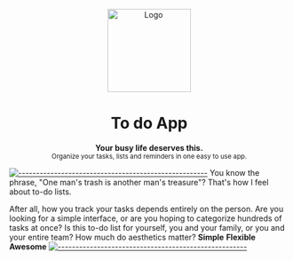 <p align="center">
  <img src="https://raw.githubusercontent.com/andreasbm/readme/master/assets/logo-shadow.png" alt="Logo" width="150" height="150" />
</p>
<h1 align="center">To do App</h1>
<p align="center">
  <b>Your busy life deserves this.</b></br>
  <sub>Organize your tasks, lists and reminders in one easy to use app.<sub>
</p>

[![-----------------------------------------------------](https://raw.githubusercontent.com/andreasbm/readme/master/assets/lines/colored.png)](#table-of-contents)
You know the phrase, "One man's trash is another man's treasure"? That's how I feel about to-do lists.

After all, how you track your tasks depends entirely on the person. Are you looking for a simple interface, or are you hoping to categorize hundreds of tasks at once? Is this to-do list for yourself, you and your family, or you and your entire team? How much do aesthetics matter?
**Simple**
**Flexible**
**Awesome**
[![-----------------------------------------------------](https://raw.githubusercontent.com/andreasbm/readme/master/assets/lines/colored.png)](#table-of-contents)
